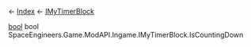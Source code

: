 ← [Index](Api-Index) ← [IMyTimerBlock](SpaceEngineers.Game.ModAPI.Ingame.IMyTimerBlock)

[bool](System.Boolean) bool SpaceEngineers.Game.ModAPI.Ingame.IMyTimerBlock.IsCountingDown
